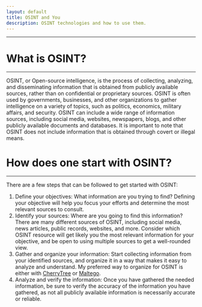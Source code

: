 ```yaml
---
layout: default
title: OSINT and You
description: OSINT technologies and how to use them.
---
```

---


# What is OSINT?
---
OSINT, or Open-source intelligence, is the process of collecting, analyzing, and disseminating information that is obtained from publicly available sources, rather than on confidential or proprietary sources. OSINT is often used by governments, businesses, and other organizations to gather intelligence on a variety of topics, such as politics, economics, military affairs, and security. OSINT can include a wide range of information sources, including social media, websites, newspapers, blogs, and other publicly available documents and databases. It is important to note that OSINT does not include information that is obtained through covert or illegal means.

# How does one start with OSINT?
---
There are a few steps that can be followed to get started with OSINT:
1. Define your objectives: What information are you trying to find? Defining your objective will help you focus your efforts and determine the most relevant sources to consult.
2. Identify your sources: Where are you going to find this information? There are many different sources of OSINT, including social media, news articles, public records, websites, and more. Consider which OSINT resource will get likely you the most relevant information for your objective, and be open to using multiple sources to get a well-rounded view. 
3. Gather and organize your information:  Start collecting information from your identified sources, and organize it in a way that makes it easy to analyze and understand. My preferred way to organize for OSINT is either with [CherryTree](https://github.com/giuspen/cherrytree) or [Maltego](https://www.maltego.com/).
4. Analyze and verify the information: Once you have gathered the needed information, be sure to verify the accuracy of the information you have gathered, as not all publicly available information is necessarily accurate or reliable.

